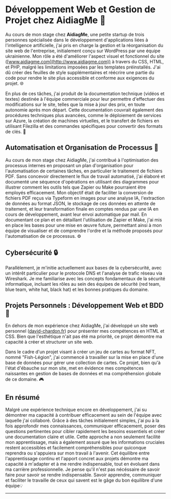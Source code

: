 

# Développement Web et Gestion de Projet chez AidiagMe 🚀

Au cours de mon stage chez **AidiagMe**, une petite startup de trois personnes spécialisée dans le développement d'applications liées à l'intelligence artificielle, j'ai pris en charge la gestion et la réorganisation du site web de l'entreprise, initialement conçu sur WordPress par une équipe ukrainienne. Mon rôle a été d'améliorer l'aspect visuel et fonctionnel du site ([www.aidiagme.com](http://www.aidiagme.com)) à travers du CSS, HTML, et PHP, malgré les limitations imposées par les templates préinstallés. J'ai dû créer des feuilles de style supplémentaires et réécrire une partie du code pour rendre le site plus accessible et conforme aux exigences du projet. 🌐

En plus de ces tâches, j'ai produit de la documentation technique (vidéos et textes) destinée à l'équipe commerciale pour leur permettre d'effectuer des modifications sur le site, telles que la mise à jour des prix, en toute autonomie après mon départ. Cette documentation couvrait également des procédures techniques plus avancées, comme le déploiement de services sur Azure, la création de machines virtuelles, et le transfert de fichiers en utilisant Filezilla et des commandes spécifiques pour convertir des formats de clés. 🔐

## Automatisation et Organisation de Processus 🤖

Au cours de mon stage chez AidiagMe, j'ai contribué à l'optimisation des processus internes en proposant un plan d'organisation pour l'automatisation de certaines tâches, en particulier le traitement de fichiers PDF. Sans concevoir directement le flux de travail automatisé, j'ai élaboré et documenté une séquence d'opérations en utilisant des diagrammes pour illustrer comment les outils tels que Zapier ou Make pourraient être employés efficacement. Mon objectif était de faciliter la conversion de fichiers PDF reçus via Typeform en images pour une analyse IA, l'extraction de données au format JSON, le stockage de ces données en attente de traitement, et leur transformation finale en comptes rendus par une IA en cours de développement, avant leur envoi automatique par mail. En documentant ce plan et en détaillant l'utilisation de Zapier et Make, j'ai mis en place les bases pour une mise en œuvre future, permettant ainsi à mon équipe de visualiser et de comprendre l'ordre et la méthode proposés pour l'automatisation de ce processus. ⚙️

## Cybersécurité 🔒

Parallèlement, je m'initie actuellement aux bases de la cybersécurité, avec un intérêt particulier pour le protocole DNS et l'analyse de trafic réseau via Wireshark. Je me familiarise avec les concepts fondamentaux de la sécurité informatique, incluant les rôles au sein des équipes de sécurité (red team, blue team, white hat, black hat) et les bonnes pratiques du domaine.

## Projets Personnels : Développement Web et BDD 🌟

En dehors de mon expérience chez AidiagMe, j'ai développé un site web personnel ([david-chardon.fr](http://david-chardon.fr)) pour présenter mes compétences en HTML et CSS. Bien que l'esthétique n'ait pas été ma priorité, ce projet démontre ma capacité à créer et structurer un site web.

Dans le cadre d'un projet visant à créer un jeu de cartes au format NFT, nommé "Fish-Légion", j'ai commencé à travailler sur la mise en place d'une base de données pour gérer une collection de cartes. Ce projet, bien qu'à l'état d'ébauche sur mon site, met en évidence mes compétences naissantes en gestion de bases de données et ma compréhension globale de ce domaine. 🎮

## En résumé

Malgré une expérience technique encore en développement, j'ai su démontrer ma capacité à contribuer efficacement au sein de l'équipe avec laquelle j'ai collaboré. Grâce à des tâches initialement simples, j'ai pu à la fois approfondir mes connaissances, communiquer efficacement, poser des questions pertinentes pour cibler rapidement les besoins essentiels et créer une documentation claire et utile. Cette approche a non seulement facilité mon apprentissage, mais a également assuré que les informations cruciales restent accessibles et facilement compréhensibles pour quiconque reprendra ou s'appuiera sur mon travail à l'avenir. Cet équilibre entre l'apprentissage continu et l'apport concret aux projets démontre ma capacité à m'adapter et à me rendre indispensable, tout en évoluant dans ma carrière professionnelle.
Je pense qu'il n'est pas nécéssaire de savoir faire pour savoir se rendre indispensable. Savoir apprendre, communiquer et faciliter le travaille de ceux qui savent est le gâge du bon équilibre d'une équipe💡

---


